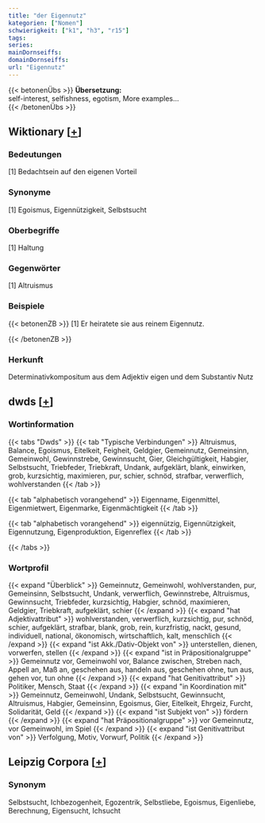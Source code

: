 ```yaml
---
title: "der Eigennutz"
kategorien: ["Nomen"]
schwierigkeit: ["k1", "h3", "r15"]
tags:
series:
mainDornseiffs:
domainDornseiffs:
url: "Eigennutz"
---
```


{{< betonenÜbs >}}
**Übersetzung:**  
self-interest, selfishness, egotism, More examples...  
{{< /betonenÜbs >}}

## Wiktionary [[+](https://de.wiktionary.org/wiki/Eigennutz)]

### Bedeutungen
[1] Bedachtsein auf den eigenen Vorteil  

### Synonyme
[1] Egoismus, Eigennützigkeit, Selbstsucht  

### Oberbegriffe
[1] Haltung  

### Gegenwörter
[1] Altruismus  

### Beispiele
{{< betonenZB >}}
[1] Er heiratete sie aus reinem Eigennutz.  

{{< /betonenZB >}}
### Herkunft
Determinativkompositum aus dem Adjektiv eigen und dem Substantiv Nutz  



## dwds [[+](https://www.dwds.de/wb/Eigennutz)]

### Wortinformation
{{< tabs "Dwds" >}}
{{< tab "Typische Verbindungen" >}}
Altruismus, Balance, Egoismus, Eitelkeit, Feigheit, Geldgier, Gemeinnutz, Gemeinsinn, Gemeinwohl, Gewinnstrebe, Gewinnsucht, Gier, Gleichgültigkeit, Habgier, Selbstsucht, Triebfeder, Triebkraft, Undank, aufgeklärt, blank, einwirken, grob, kurzsichtig, maximieren, pur, schier, schnöd, strafbar, verwerflich, wohlverstanden
{{< /tab >}}

{{< tab "alphabetisch vorangehend" >}}
Eigenname, Eigenmittel, Eigenmietwert, Eigenmarke, Eigenmächtigkeit
{{< /tab >}}

{{< tab "alphabetisch vorangehend" >}}
eigennützig, Eigennützigkeit, Eigennutzung, Eigenproduktion, Eigenreflex
{{< /tab >}}

{{< /tabs >}}

### Wortprofil
{{< expand "Überblick" >}} Gemeinnutz, Gemeinwohl, wohlverstanden, pur, Gemeinsinn, Selbstsucht, Undank, verwerflich, Gewinnstrebe, Altruismus, Gewinnsucht, Triebfeder, kurzsichtig, Habgier, schnöd, maximieren, Geldgier, Triebkraft, aufgeklärt, schier {{< /expand >}}
{{< expand "hat Adjektivattribut" >}} wohlverstanden, verwerflich, kurzsichtig, pur, schnöd, schier, aufgeklärt, strafbar, blank, grob, rein, kurzfristig, nackt, gesund, individuell, national, ökonomisch, wirtschaftlich, kalt, menschlich {{< /expand >}}
{{< expand "ist Akk./Dativ-Objekt von" >}} unterstellen, dienen, vorwerfen, stellen {{< /expand >}}
{{< expand "ist in Präpositionalgruppe" >}} Gemeinnutz vor, Gemeinwohl vor, Balance zwischen, Streben nach, Appell an, Maß an, geschehen aus, handeln aus, geschehen ohne, tun aus, gehen vor, tun ohne {{< /expand >}}
{{< expand "hat Genitivattribut" >}} Politiker, Mensch, Staat {{< /expand >}}
{{< expand "in Koordination mit" >}} Gemeinnutz, Gemeinwohl, Undank, Selbstsucht, Gewinnsucht, Altruismus, Habgier, Gemeinsinn, Egoismus, Gier, Eitelkeit, Ehrgeiz, Furcht, Solidarität, Geld {{< /expand >}}
{{< expand "ist Subjekt von" >}} fördern {{< /expand >}}
{{< expand "hat Präpositionalgruppe" >}} vor Gemeinnutz, vor Gemeinwohl, im Spiel {{< /expand >}}
{{< expand "ist Genitivattribut von" >}} Verfolgung, Motiv, Vorwurf, Politik {{< /expand >}}

## Leipzig Corpora [[+](https://corpora.uni-leipzig.de/en/res?word=Eigennutz&corpusId=deu_newscrawl-public_2018)]


### Synonym
Selbstsucht, Ichbezogenheit, Egozentrik, Selbstliebe, Egoismus, Eigenliebe, Berechnung, Eigensucht, Ichsucht

